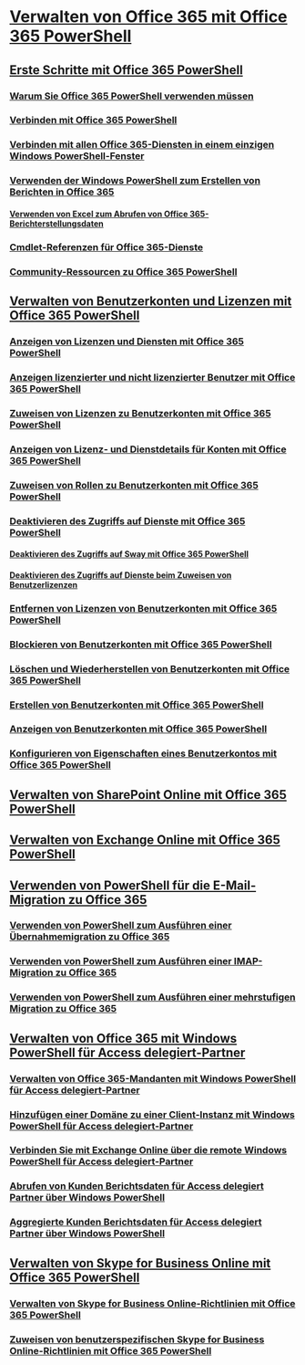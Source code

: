 
# [Verwalten von Office 365 mit Office 365 PowerShell](manage-office-365-with-office-365-powershell.md)
## [Erste Schritte mit Office 365 PowerShell](getting-started-with-office-365-powershell.md)
### [Warum Sie Office 365 PowerShell verwenden müssen](why-you-need-to-use-office-365-powershell.md)
### [Verbinden mit Office 365 PowerShell](connect-to-office-365-powershell.md)
### [Verbinden mit allen Office 365-Diensten in einem einzigen Windows PowerShell-Fenster](connect-to-all-office-365-services-in-a-single-windows-powershell-window.md)
### [Verwenden der Windows PowerShell zum Erstellen von Berichten in Office 365](use-windows-powershell-to-create-reports-in-office-365.md)
#### [Verwenden von Excel zum Abrufen von Office 365-Berichterstellungsdaten](using-excel-to-retrieve-office-365-reporting-data.md)
### [Cmdlet-Referenzen für Office 365-Dienste](cmdlet-references-for-office-365-services.md)
### [Community-Ressourcen zu Office 365 PowerShell](office-365-powershell-community-resources.md)
## [Verwalten von Benutzerkonten und Lizenzen mit Office 365 PowerShell](manage-user-accounts-and-licenses-with-office-365-powershell.md)
### [Anzeigen von Lizenzen und Diensten mit Office 365 PowerShell](view-licenses-and-services-with-office-365-powershell.md)
### [Anzeigen lizenzierter und nicht lizenzierter Benutzer mit Office 365 PowerShell](view-licensed-and-unlicensed-users-with-office-365-powershell.md)
### [Zuweisen von Lizenzen zu Benutzerkonten mit Office 365 PowerShell](assign-licenses-to-user-accounts-with-office-365-powershell.md)
### [Anzeigen von Lizenz- und Dienstdetails für Konten mit Office 365 PowerShell](view-account-license-and-service-details-with-office-365-powershell.md)
### [Zuweisen von Rollen zu Benutzerkonten mit Office 365 PowerShell](assign-roles-to-user-accounts-with-office-365-powershell.md)
### [Deaktivieren des Zugriffs auf Dienste mit Office 365 PowerShell](disable-access-to-services-with-office-365-powershell.md)
#### [Deaktivieren des Zugriffs auf Sway mit Office 365 PowerShell](disable-access-to-sway-with-office-365-powershell.md)
#### [Deaktivieren des Zugriffs auf Dienste beim Zuweisen von Benutzerlizenzen](disable-access-to-services-while-assigning-user-licenses.md)
### [Entfernen von Lizenzen von Benutzerkonten mit Office 365 PowerShell](remove-licenses-from-user-accounts-with-office-365-powershell.md)
### [Blockieren von Benutzerkonten mit Office 365 PowerShell](block-user-accounts-with-office-365-powershell.md)
### [Löschen und Wiederherstellen von Benutzerkonten mit Office 365 PowerShell](delete-and-restore-user-accounts-with-office-365-powershell.md)
### [Erstellen von Benutzerkonten mit Office 365 PowerShell](create-user-accounts-with-office-365-powershell.md)
### [Anzeigen von Benutzerkonten mit Office 365 PowerShell](view-user-accounts-with-office-365-powershell.md)
### [Konfigurieren von Eigenschaften eines Benutzerkontos mit Office 365 PowerShell](configure-user-account-properties-with-office-365-powershell.md)
## [Verwalten von SharePoint Online mit Office 365 PowerShell](manage-sharepoint-online-with-office-365-powershell.md)
## [Verwalten von Exchange Online mit Office 365 PowerShell](manage-exchange-online-with-office-365-powershell.md)
## [Verwenden von PowerShell für die E-Mail-Migration zu Office 365](use-powershell-for-email-migration-to-office-365.md)
### [Verwenden von PowerShell zum Ausführen einer Übernahmemigration zu Office 365](use-powershell-to-perform-a-cutover-migration-to-office-365.md)
### [Verwenden von PowerShell zum Ausführen einer IMAP-Migration zu Office 365](use-powershell-to-perform-an-imap-migration-to-office-365.md)
### [Verwenden von PowerShell zum Ausführen einer mehrstufigen Migration zu Office 365](use-powershell-to-perform-a-staged-migration-to-office-365.md)
## [Verwalten von Office 365 mit Windows PowerShell für Access delegiert-Partner](manage-office-365-with-windows-powershell-for-delegated-access-permissions-dap-p.md)
### [Verwalten von Office 365-Mandanten mit Windows PowerShell für Access delegiert-Partner](manage-office-365-tenants-with-windows-powershell-for-delegated-access-permissio.md)
### [Hinzufügen einer Domäne zu einer Client-Instanz mit Windows PowerShell für Access delegiert-Partner](add-a-domain-to-a-client-tenancy-with-windows-powershell-for-delegated-access-pe.md)
### [Verbinden Sie mit Exchange Online über die remote Windows PowerShell für Access delegiert-Partner](connect-to-exchange-online-tenants-with-remote-windows-powershell-for-delegated.md)
### [Abrufen von Kunden Berichtsdaten für Access delegiert Partner über Windows PowerShell](retrieve-customer-tenant-reporting-data-with-windows-powershell-for-delegated-ac.md)
### [Aggregierte Kunden Berichtsdaten für Access delegiert Partner über Windows PowerShell](aggregate-customer-reporting-data-via-windows-powershell-for-delegated-access-pe.md)
## [Verwalten von Skype for Business Online mit Office 365 PowerShell](manage-skype-for-business-online-with-office-365-powershell.md)
### [Verwalten von Skype for Business Online-Richtlinien mit Office 365 PowerShell](manage-skype-for-business-online-policies-with-office-365-powershell.md)
### [Zuweisen von benutzerspezifischen Skype for Business Online-Richtlinien mit Office 365 PowerShell](assign-per-user-skype-for-business-online-policies-with-office-365-powershell.md)

